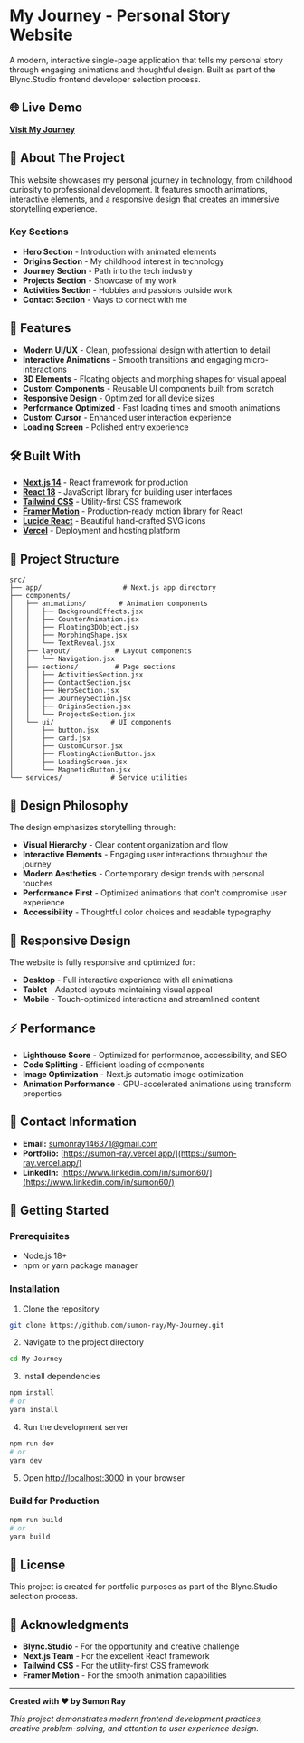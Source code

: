 # My Journey - Personal Story Website

A modern, interactive single-page application that tells my personal story through engaging animations and thoughtful design. Built as part of the Blync.Studio frontend developer selection process.

## 🌐 Live Demo

**[Visit My Journey](https://my-journey-kappa.vercel.app/)**

## 📖 About The Project

This website showcases my personal journey in technology, from childhood curiosity to professional development. It features smooth animations, interactive elements, and a responsive design that creates an immersive storytelling experience.

### Key Sections

- **Hero Section** - Introduction with animated elements
- **Origins Section** - My childhood interest in technology  
- **Journey Section** - Path into the tech industry
- **Projects Section** - Showcase of my work
- **Activities Section** - Hobbies and passions outside work
- **Contact Section** - Ways to connect with me

## 🚀 Features

- **Modern UI/UX** - Clean, professional design with attention to detail
- **Interactive Animations** - Smooth transitions and engaging micro-interactions
- **3D Elements** - Floating objects and morphing shapes for visual appeal
- **Custom Components** - Reusable UI components built from scratch
- **Responsive Design** - Optimized for all device sizes
- **Performance Optimized** - Fast loading times and smooth animations
- **Custom Cursor** - Enhanced user interaction experience
- **Loading Screen** - Polished entry experience

## 🛠️ Built With

- **[Next.js 14](https://nextjs.org/)** - React framework for production
- **[React 18](https://reactjs.org/)** - JavaScript library for building user interfaces
- **[Tailwind CSS](https://tailwindcss.com/)** - Utility-first CSS framework
- **[Framer Motion](https://www.framer.com/motion/)** - Production-ready motion library for React
- **[Lucide React](https://lucide.dev/)** - Beautiful hand-crafted SVG icons
- **[Vercel](https://vercel.com/)** - Deployment and hosting platform

## 📁 Project Structure

```
src/
├── app/                    # Next.js app directory
├── components/            
│   ├── animations/        # Animation components
│   │   ├── BackgroundEffects.jsx
│   │   ├── CounterAnimation.jsx
│   │   ├── Floating3DObject.jsx
│   │   ├── MorphingShape.jsx
│   │   └── TextReveal.jsx
│   ├── layout/           # Layout components
│   │   └── Navigation.jsx
│   ├── sections/         # Page sections
│   │   ├── ActivitiesSection.jsx
│   │   ├── ContactSection.jsx
│   │   ├── HeroSection.jsx
│   │   ├── JourneySection.jsx
│   │   ├── OriginsSection.jsx
│   │   └── ProjectsSection.jsx
│   └── ui/              # UI components
│       ├── button.jsx
│       ├── card.jsx
│       ├── CustomCursor.jsx
│       ├── FloatingActionButton.jsx
│       ├── LoadingScreen.jsx
│       └── MagneticButton.jsx
└── services/            # Service utilities
```

## 🎨 Design Philosophy

The design emphasizes storytelling through:

- **Visual Hierarchy** - Clear content organization and flow
- **Interactive Elements** - Engaging user interactions throughout the journey
- **Modern Aesthetics** - Contemporary design trends with personal touches
- **Performance First** - Optimized animations that don't compromise user experience
- **Accessibility** - Thoughtful color choices and readable typography

## 📱 Responsive Design

The website is fully responsive and optimized for:

- **Desktop** - Full interactive experience with all animations
- **Tablet** - Adapted layouts maintaining visual appeal
- **Mobile** - Touch-optimized interactions and streamlined content

## ⚡ Performance

- **Lighthouse Score** - Optimized for performance, accessibility, and SEO
- **Code Splitting** - Efficient loading of components
- **Image Optimization** - Next.js automatic image optimization
- **Animation Performance** - GPU-accelerated animations using transform properties

## 📧 Contact Information

- **Email:** [sumonray146371@gmail.com](mailto:sumonray146371@gmail.com)
- **Portfolio:** [https://sumon-ray.vercel.app/](https://sumon-ray.vercel.app/)
- **LinkedIn:** [https://www.linkedin.com/in/sumon60/](https://www.linkedin.com/in/sumon60/)

## 🚀 Getting Started

### Prerequisites

- Node.js 18+ 
- npm or yarn package manager

### Installation

1. Clone the repository
```bash
git clone https://github.com/sumon-ray/My-Journey.git
```

2. Navigate to the project directory
```bash
cd My-Journey
```

3. Install dependencies
```bash
npm install
# or
yarn install
```

4. Run the development server
```bash
npm run dev
# or
yarn dev
```

5. Open [http://localhost:3000](http://localhost:3000) in your browser

### Build for Production

```bash
npm run build
# or
yarn build
```

## 📄 License

This project is created for portfolio purposes as part of the Blync.Studio selection process.

## 🙏 Acknowledgments

- **Blync.Studio** - For the opportunity and creative challenge
- **Next.js Team** - For the excellent React framework
- **Tailwind CSS** - For the utility-first CSS framework
- **Framer Motion** - For the smooth animation capabilities

---

**Created with ❤️ by Sumon Ray**

*This project demonstrates modern frontend development practices, creative problem-solving, and attention to user experience design.*
